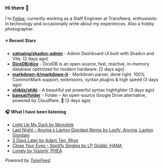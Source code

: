 ### Hi there 👋

I'm [Felipe](https://felipevm.com), currently working as a Staff Engineer at Transfeera, enthusiastic in technology and occasionally write about my experiences. Also a hobby photographer.

#### ⭐ Recent Stars
- **[satnaing/shadcn-admin](https://github.com/satnaing/shadcn-admin)** - Admin Dashboard UI built with Shadcn and Vite. (2 days ago)
- **[DiceDB/dice](https://github.com/DiceDB/dice)** - DiceDB is an open-source, fast, reactive, in-memory database optimized for modern hardware. (2 days ago)
- **[markdown-it/markdown-it](https://github.com/markdown-it/markdown-it)** - Markdown parser, done right. 100% CommonMark support, extensions, syntax plugins &amp; high speed (3 days ago)
- **[shikijs/shiki](https://github.com/shikijs/shiki)** - A beautiful yet powerful syntax highlighter (3 days ago)
- **[bansal/folder](https://github.com/bansal/folder)** - Folder – An open-source Google Drive alternative, powered by Cloudflare. 🚀 (3 days ago)

#### 🎧 What I have been listening
- [Light Up My Dark by Monolink](https://open.spotify.com/track/2YJUD7E1muMf10UkCjN3lc)
- [Last Night - Anyma x Layton Giordani Remix by Loofy, Anyma, Layton Giordani](https://open.spotify.com/track/22hOKPKTAegLoLJKM33K4a)
- [3 Days Later by Adam Ten, Rhye](https://open.spotify.com/track/0divWrAf5awgfmCGyWhZ3j)
- [Close Your Eyes - Spotify Singles by LP Giobbi, HANA](https://open.spotify.com/track/1BiWBZrvcUh7cDCqHsjb2u)
- [Lonely by VisionV, PHEA](https://open.spotify.com/track/5s0S3Y5Ciq1suPbzRCKYpo)

_Powered by [TuneFeed](https://tunefeed.app?ref=github.com)_
